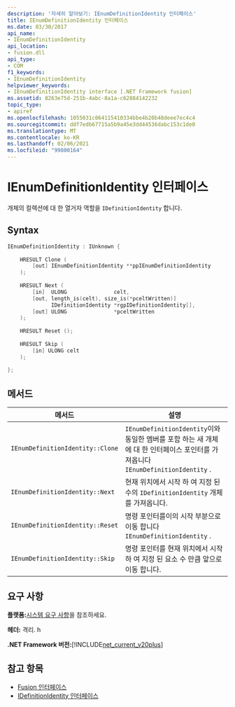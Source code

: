 ```yaml
---
description: '자세히 알아보기: IEnumDefinitionIdentity 인터페이스'
title: IEnumDefinitionIdentity 인터페이스
ms.date: 03/30/2017
api_name:
- IEnumDefinitionIdentity
api_location:
- fusion.dll
api_type:
- COM
f1_keywords:
- IEnumDefinitionIdentity
helpviewer_keywords:
- IEnumDefinitionIdentity interface [.NET Framework fusion]
ms.assetid: 8263e75d-251b-4abc-8a1a-c62884142232
topic_type:
- apiref
ms.openlocfilehash: 1055031c064115410334bbe4b20b48deee7ec4c4
ms.sourcegitcommit: ddf7edb67715a5b9a45e3dd44536dabc153c1de0
ms.translationtype: MT
ms.contentlocale: ko-KR
ms.lasthandoff: 02/06/2021
ms.locfileid: "99800164"
---
```

# <a name="ienumdefinitionidentity-interface"></a>IEnumDefinitionIdentity 인터페이스

개체의 컬렉션에 대 한 열거자 역할을 `IDefinitionIdentity` 합니다.  
  
## <a name="syntax"></a>Syntax  
  
```cpp  
IEnumDefinitionIdentity : IUnknown {  
  
    HRESULT Clone (  
        [out] IEnumDefinitionIdentity **ppIEnumDefinitionIdentity  
    );  
  
    HRESULT Next (  
        [in]  ULONG               celt,  
        [out, length_is(celt), size_is(*pceltWritten)]  
              IDefinitionIdentity *rgpIDefinitionIdentity[],  
        [out] ULONG               *pceltWritten  
    );  
  
    HRESULT Reset ();  
  
    HRESULT Skip (  
        [in] ULONG celt  
    );  
  
};  
```  
  
## <a name="methods"></a>메서드  
  
|메서드|설명|  
|------------|-----------------|  
|`IEnumDefinitionIdentity::Clone`|`IEnumDefinitionIdentity`이와 동일한 멤버를 포함 하는 새 개체에 대 한 인터페이스 포인터를 가져옵니다 `IEnumDefinitionIdentity` .|  
|`IEnumDefinitionIdentity::Next`|현재 위치에서 시작 하 여 지정 된 수의 `IDefinitionIdentity` 개체를 가져옵니다.|  
|`IEnumDefinitionIdentity::Reset`|명령 포인터를이의 시작 부분으로 이동 합니다 `IEnumDefinitionIdentity` .|  
|`IEnumDefinitionIdentity::Skip`|명령 포인터를 현재 위치에서 시작 하 여 지정 된 요소 수 만큼 앞으로 이동 합니다.|  
  
## <a name="requirements"></a>요구 사항  

 **플랫폼:**[시스템 요구 사항](../../get-started/system-requirements.md)을 참조하세요.  
  
 **헤더:** 격리. h  
  
 **.NET Framework 버전:**[!INCLUDE[net_current_v20plus](../../../../includes/net-current-v20plus-md.md)]  
  
## <a name="see-also"></a>참고 항목

- [Fusion 인터페이스](fusion-interfaces.md)
- [IDefinitionIdentity 인터페이스](idefinitionidentity-interface.md)
